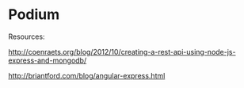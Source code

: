 Podium
======

Resources:

http://coenraets.org/blog/2012/10/creating-a-rest-api-using-node-js-express-and-mongodb/

http://briantford.com/blog/angular-express.html
